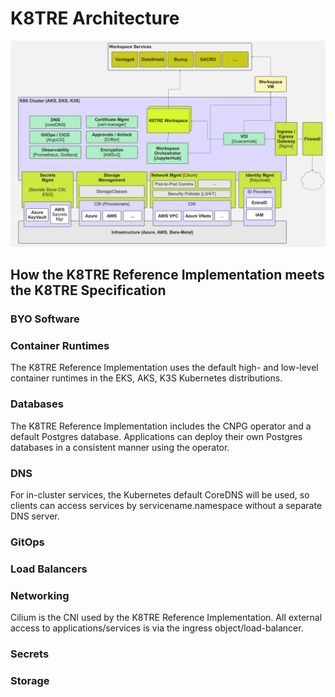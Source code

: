 # K8TRE Architecture

![High-Level K8TRE Architecture](img/K8TRE-high-level.png)

## How the K8TRE Reference Implementation meets the K8TRE Specification

### BYO Software

### Container Runtimes

The K8TRE Reference Implementation uses the default high- and low-level container runtimes in the EKS, AKS, K3S Kubernetes distributions. 

### Databases

The K8TRE Reference Implementation includes the CNPG operator and a default Postgres database. Applications can deploy their own Postgres databases in a consistent manner using the operator.

### DNS

For in-cluster services, the Kubernetes default CoreDNS will be used, so clients can access services by servicename.namespace without a separate DNS server.

### GitOps

### Load Balancers

### Networking

Cilium is the CNI used by the K8TRE Reference Implementation. All external access to applications/services is via the ingress object/load-balancer.

### Secrets

### Storage